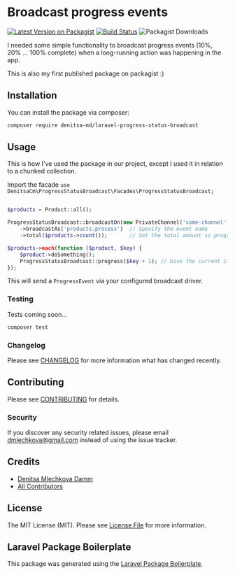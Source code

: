 # Broadcast progress events

[![Latest Version on Packagist](https://img.shields.io/packagist/v/denitsa-md/laravel-progress-status-broadcast.svg?style=flat-square)](https://packagist.org/packages/denitsa-md/laravel-progress-status-broadcast)
[![Build Status](https://img.shields.io/travis/denitsa-md/laravel-progress-status-broadcast/master.svg?style=flat-square)](https://travis-ci.org/denitsa-md/laravel-progress-status-broadcast)
![Packagist Downloads](https://img.shields.io/packagist/dm/denitsa-md/laravel-progress-status-broadcast?style=flat-square)

I needed some simple functionality to broadcast progress events (10%, 20% ... 100% complete) when a long-running action was happening in the app.

This is also my first published package on packagist :)

## Installation

You can install the package via composer:

```bash
composer require denitsa-md/laravel-progress-status-broadcast
```

## Usage

This is how I've used the package in our project, except I used it in relation to a chunked collection.

Import the facade `use DenitsaCm\ProgressStatusBroadcast\Facades\ProgressStatusBroadcast;`

``` php

$products = Product::all();

ProgressStatusBroadcast::broadcastOn(new PrivateChannel('some-channel'))  // Specify the channel
    ->broadcastAs('products.process')  // Specify the event name
    ->total($products->count());       // Set the total amount so progress can be calcualted

$products->each(function ($product, $key) {
    $product->doSomething();
    ProgressStatusBroadcast::progress($key + 1); // Give the current item count to the progress status. Here I give it a +1 since the $key is 0-based and I want the progress to start from 1.
});
```

This will send a `ProgressEvent` via your configured broadcast driver.

### Testing

Tests coming soon...

``` bash
composer test
```

### Changelog

Please see [CHANGELOG](CHANGELOG.md) for more information what has changed recently.

## Contributing

Please see [CONTRIBUTING](CONTRIBUTING.md) for details.

### Security

If you discover any security related issues, please email dmlechkova@gmail.com instead of using the issue tracker.

## Credits

- [Denitsa Mlechkova Damm](https://github.com/denitsa-cm)
- [All Contributors](../../contributors)

## License

The MIT License (MIT). Please see [License File](LICENSE.md) for more information.

## Laravel Package Boilerplate

This package was generated using the [Laravel Package Boilerplate](https://laravelpackageboilerplate.com).